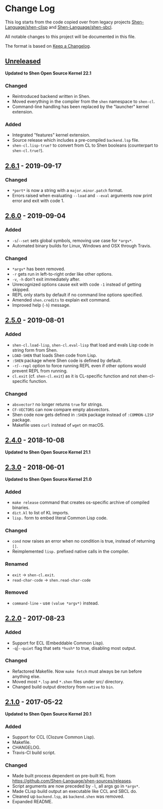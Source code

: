 # Change Log

This log starts from the code copied over from legacy projects [Shen-Language/shen-clisp](https://github.com/Shen-Language/shen-clisp) and [Shen-Language/shen-sbcl](https://github.com/Shen-Language/shen-sbcl).

All notable changes to this project will be documented in this file.

The format is based on [Keep a Changelog](http://keepachangelog.com/).

## [Unreleased]

**Updated to Shen Open Source Kernel 22.1**

### Changed
  - Reintroduced backend written in Shen.
  - Moved everything in the compiler from the `shen` namespace to `shen-cl`.
  - Command-line handling has been replaced by the "launcher" kernel extension.

### Added
  - Integrated "features" kernel extension.
  - Source release which includes a pre-compiled `backend.lsp` file.
  - `shen-cl.lisp-true?` to convert from CL to Shen booleans (counterpart to `shen-cl.true?`).

## [2.6.1] - 2019-09-17


### Changed
  - `*port*` is now a string with a `major.minor.patch` format.
  - Errors raised when evaluating `--load` and `--eval` arguments now print error and exit with code 1.

## [2.6.0] - 2019-09-04

### Added
  - `-s`/`--set` sets global symbols, removing use case for `*argv*`.
  - Automated binary builds for Linux, Windows and OSX through Travis.

### Changed
  - `*argv*` has been removed.
  - `-r` gets run in left-to-right order like other options.
  - `-v`, `-h` don't exit immediately after.
  - Unrecognized options cause exit with code `-1` instead of getting skipped.
  - REPL only starts by default if no command line options specified.
  - Amended `shen.credits` to explain exit command.
  - Improved help (`-h`) message.

## [2.5.0] - 2019-08-01

### Added
- `shen-cl.load-lisp`, `shen-cl.eval-lisp` that load and evals Lisp code in string form from Shen.
- `LOAD-SHEN` that loads Shen code from Lisp.
- `:SHEN` package where Shen code is defined by default.
- `-r`/`--repl` option to force running REPL even if other options would prevent REPL from running.
- `cl.exit` (cf. `shen-cl.exit`) as it is CL-specific function and not shen-cl-specific function.

### Changed
- `absvector?` no longer returns `true` for strings.
- `CF-VECTORS` can now compare empty absvectors.
- Shen code now gets defined in `:SHEN` package instead of `:COMMON-LISP` package.
- Makefile uses `curl` instead of `wget` on macOS.

## [2.4.0] - 2018-10-08

**Updated to Shen Open Source Kernel 21.1**

## [2.3.0] - 2018-06-01

**Updated to Shen Open Source Kernel 21.0**

### Added
- `make release` command that creates os-specific archive of compiled binaries.
- `dict.kl` to list of KL imports.
- `lisp.` form to embed literal Common Lisp code.

### Changed
- `cond` now raises an error when no condition is true, instead of returning `[]`.
- Reimplemented `lisp.` prefixed native calls in the compiler.

### Renamed
- `exit` -> `shen-cl.exit`.
- `read-char-code` -> `shen.read-char-code`

### Removed
- `command-line` - use `(value *argv*)` instead.

## [2.2.0] - 2017-08-23

### Added
- Support for ECL (Embeddable Common Lisp).
- `-q`|`--quiet` flag that sets `*hush*` to true, disabling most output.

### Changed
- Refactored Makefile. Now `make fetch` must always be run before anything else.
- Moved most `*.lsp` and `*.shen` files under src/ directory.
- Changed build output directory from `native` to `bin`.

## [2.1.0] - 2017-05-22

**Updated to Shen Open Source Kernel 20.1**

### Added
- Support for CCL (Clozure Common Lisp).
- Makefile.
- CHANGELOG.
- Travis-CI build script.

### Changed
- Made built process dependent on pre-built KL from https://github.com/Shen-Language/shen-sources/releases.
- Script arguments are now preceded by `-l`, all args go in `*argv*`.
- Made CLisp build output an executable like CCL and SBCL do.
- Cleaned up `backend.lsp`, as `backend.shen` was removed.
- Expanded README.

[Unreleased]: https://github.com/Shen-Language/shen-cl/compare/v2.6.1...HEAD
[2.6.1]: https://github.com/Shen-Language/shen-cl/compare/v2.6.0...v2.6.1
[2.6.0]: https://github.com/Shen-Language/shen-cl/compare/v2.5.0...v2.6.0
[2.5.0]: https://github.com/Shen-Language/shen-cl/compare/v2.4.0...v2.5.0
[2.4.0]: https://github.com/Shen-Language/shen-cl/compare/v2.3.0...v2.4.0
[2.3.0]: https://github.com/Shen-Language/shen-cl/compare/v2.2.0...v2.3.0
[2.2.0]: https://github.com/Shen-Language/shen-cl/compare/v2.1.0...v2.2.0
[2.1.0]: https://github.com/Shen-Language/shen-cl/compare/031d8f2a4bcdf95987dc074985875c24d6caa2f3...v2.1.0
